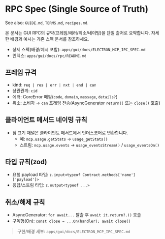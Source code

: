 # RPC Spec (Single Source of Truth)

See also: `GUIDE.md`, `TERMS.md`, `recipes.md`.

본 문서는 GUI RPC의 규약(프레임/에러/취소/네이밍)을 단일 출처로 요약합니다. 자세한 배경과 예시는 기존 스펙 문서를 참조하세요.

- 상세 스펙(배경/예시 포함): `apps/gui/docs/ELECTRON_MCP_IPC_SPEC.md`
- 인덱스: `apps/gui/docs/rpc/README.md`

## 프레임 규격
- kind: `req | res | err | nxt | end | can`
- 상관관계: `cid`
- 에러: CoreError 매핑(`code`, `domain`, `message`, `details?`)
- 취소: 소비자 → `can` 프레임 전송(AsyncGenerator `return()` 또는 `close()` 호출)

## 클라이언트 메서드 네이밍 규칙
- 점 표기 채널은 클라이언트 메서드에서 언더스코어로 변환합니다.
  - 예: `mcp.usage.getStats` → `usage_getStats()`
  - 스트림: `mcp.usage.events` → `usage_eventsStream()` / `usage_eventsOn()`

## 타입 규칙(zod)
- 요청 payload 타입: `z.input<typeof Contract.methods['name']['payload']>`
- 응답/스트림 타입: `z.output<typeof ...>`

## 취소/해제 규칙
- AsyncGenerator: `for await...` 탈출 후 `await it.return?.()` 호출
- 구독형(On): `const close = ...On(handler); await close()`

> 구현/배경 세부: `apps/gui/docs/ELECTRON_MCP_IPC_SPEC.md`
